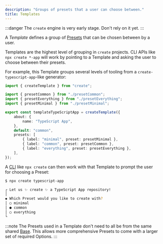 ```yaml
---
description: "Groups of presets that a user can choose between."
title: Templates
---
```


:::danger
The `create` engine is very early stage.
Don't rely on it yet.
:::

A _Template_ defines a group of [Presets](./presets) that can be chosen between by a user.

Templates are the highest level of grouping in `create` projects.
CLI APIs like `npx create *-app` will work by pointing to a Template and asking the user to choose between their presets.

For example, this Template groups several levels of tooling from a `create-typescript-app`-like generator:

```ts
import { createTemplate } from "create";

import { presetCommon } from "./presetCommon";
import { presetEverything } from "./presetEverything";
import { presetMinimal } from "./presetMinimal";

export const templateTypeScriptApp = createTemplate({
	about: {
		name: "TypeScript App",
	},
	default: "common",
	presets: [
		{ label: "minimal", preset: presetMinimal },
		{ label: "common", preset: presetCommon },
		{ label: "everything", preset: presetEverything },
	],
});
```

A [CLI](../../cli) like `npx create` can then work with that Template to prompt the user for choosing a Preset:

```bash
$ npx create typescript-app

┌ Let us ✨ create ✨ a TypeScript App repository!
│
◆ Which Preset would you like to create with?
│ ○ minimal
│ ● common
│ ○ everything
└
```

:::note
The Presets used in a Template don't need to all be from the same shared [Base](./bases).
This allows more comprehensive Presets to come with a larger set of required Options.
:::
